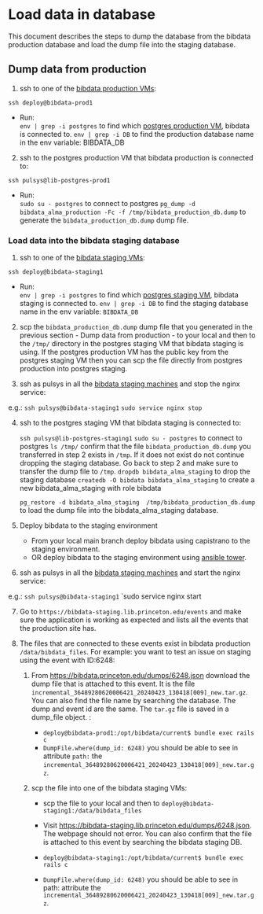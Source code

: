 # Load data in database

This document describes the steps to dump the database from the bibdata production database and load the dump file into the staging database.

## Dump data from production 

1. ssh to one of the [bibdata production VMs](https://github.com/pulibrary/princeton_ansible/blob/main/inventory/all_projects/bibdata#L12-L15):

  `ssh deploy@bibdata-prod1`
  - Run:  
    `env | grep -i postgres` to find which [postgres production VM](https://github.com/pulibrary/princeton_ansible/blob/main/inventory/all_projects/postgresql#L8-L9), bibdata is connected to.
    `env | grep -i DB` to find the production database name in the env variable: BIBDATA_DB  

2. ssh to the postgres production VM that bibdata production is connected to:

  `ssh pulsys@lib-postgres-prod1` 
  - Run:  
    `sudo su - postgres` to connect to postgres
    `pg_dump -d bibdata_alma_production -Fc -f /tmp/bibdata_production_db.dump` to generate  the `bibdata_production_db.dump` dump file.

### Load data into the bibdata staging database  

1. ssh to one of the [bibdata staging VMs](https://github.com/pulibrary/princeton_ansible/blob/main/inventory/all_projects/bibdata#L7-L10):

  `ssh deploy@bibdata-staging1`
  - Run:  
      `env | grep -i postgres` to find which [postgres staging VM](https://github.com/pulibrary/princeton_ansible/blob/main/inventory/all_projects/postgresql#L11-L12), bibdata staging is connected to.
      `env | grep -i DB` to find the staging database name in the env variable: `BIBDATA_DB`

2. scp the `bibdata_production_db.dump` dump file that you generated in the previous section - Dump data from production - to your local and then to the `/tmp/` directory in the postgres staging VM that bibdata staging is using. 
If the postgres production VM has the public key from the postgres staging VM then you can scp the file directly from postgres production into postgres staging.

3. ssh as pulsys in all the [bibdata staging machines](https://github.com/pulibrary/princeton_ansible/blob/main/inventory/all_projects/bibdata#L7-L10) and stop the nginx service:

e.g.: 
   `ssh pulsys@bibdata-staging1`
   `sudo service nginx stop`


4. ssh to the postgres staging VM that bibdata staging is connected to:

   `ssh pulsys@lib-postgres-staging1`
   `sudo su - postgres` to connect to postgres
   `ls /tmp/` confirm that the file `bibdata_production_db.dump` you transferred in step 2 exists in `/tmp`. If it does not exist do not continue dropping the staging database. Go back to step 2 and make sure to transfer the dump file to `/tmp`.
   `dropdb bibdata_alma_staging` to drop the staging database
   `createdb -O bibdata bibdata_alma_staging` to create a new bibdata_alma_staging with role bibdata 
   
   `pg_restore -d bibdata_alma_staging  /tmp/bibdata_production_db.dump` to load the dump file into the bibdata_alma_staging database.

5. Deploy bibdata to the staging environment
   
   - From your local main branch deploy bibdata using capistrano to the staging environment.
   - OR deploy bibdata to the staging environment using [ansible tower](https://ansible-tower.princeton.edu/#/home).

6. ssh as pulsys in all the [bibdata staging machines](https://github.com/pulibrary/princeton_ansible/blob/main/inventory/all_projects/bibdata#L7-L10) and start the nginx service:

e.g.: 
   `ssh pulsys@bibdata-staging1`
   `sudo service nginx start

7. Go to `https://bibdata-staging.lib.princeton.edu/events` and make sure the application is working as expected and lists all the events that the production site has.

8. The files that are connected to these events exist in bibdata production `/data/bibdata_files`. 
For example: you want to test an issue on staging using the event with ID:6248:  
   1. From https://bibdata.princeton.edu/dumps/6248.json download the dump file that is attached to this event. It is the file `incremental_36489280620006421_20240423_130418[009]_new.tar.gz`. You can also find the file name by searching the database. The dump and event id are the same. The `tar.gz` file is saved in a dump_file object. :
      - `deploy@bibdata-prod1:/opt/bibdata/current$ bundle exec rails c`
      - `DumpFile.where(dump_id: 6248)` you should be able to see in attribute `path:` the `incremental_36489280620006421_20240423_130418[009]_new.tar.gz`.

   2. scp the file into one of the bibdata staging VMs:
       - scp the file to your local and then to `deploy@bibdata-staging1:/data/bibdata_files`
       - Visit https://bibdata-staging.lib.princeton.edu/dumps/6248.json. The webpage should not error. You can also confirm that the file is attached to this event by searching the bibdata staging DB.
       - `deploy@bibdata-staging1:/opt/bibdata/current$ bundle exec rails c`

       - `DumpFile.where(dump_id: 6248)` you should be able to see in path: attribute the `incremental_36489280620006421_20240423_130418[009]_new.tar.gz`.









